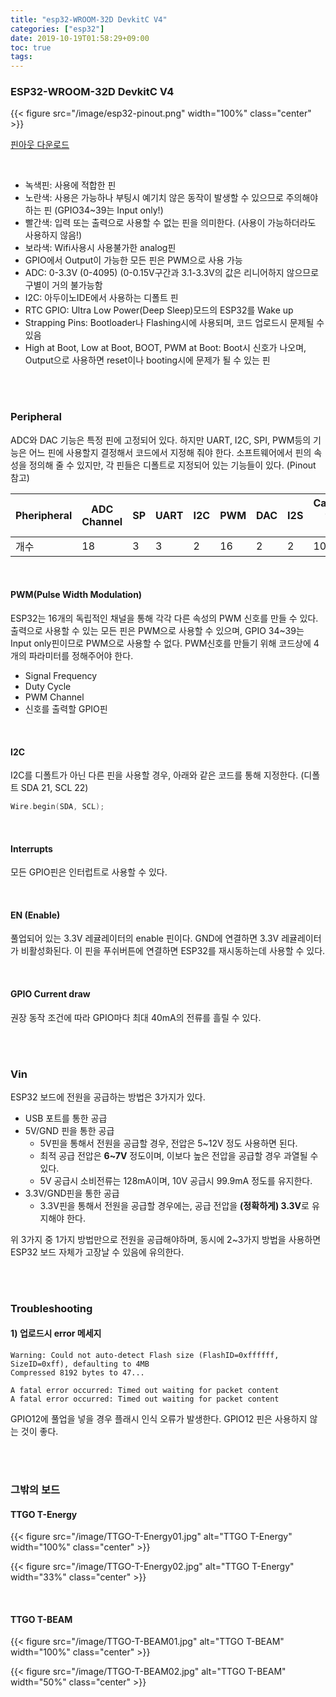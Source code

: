 ```yaml
---
title: "esp32-WROOM-32D DevkitC V4"
categories: ["esp32"]
date: 2019-10-19T01:58:29+09:00
toc: true
tags:
---
```


### ESP32-WROOM-32D DevkitC V4

{{< figure src="/image/esp32-pinout.png" width="100%" class="center" >}}

[핀아웃 다운로드](/attach/ESP32-Pinout.hwp)

<br>

*   녹색핀: 사용에 적합한 핀
*   노란색: 사용은 가능하나 부팅시 예기치 않은 동작이 발생할 수 있으므로 주의해야 하는 핀 (GPIO34~39는 Input only!)
*   빨간색: 입력 또는 출력으로 사용할 수 없는 핀을 의미한다. (사용이 가능하더라도 사용하지 않음!)
*   보라색: Wifi사용시 사용불가한 analog핀
*   GPIO에서 Output이 가능한 모든 핀은 PWM으로 사용 가능
*   ADC: 0-3.3V (0-4095) (0-0.15V구간과 3.1-3.3V의 값은 리니어하지 않으므로 구별이 거의 불가능함
*   I2C: 아두이노IDE에서 사용하는 디폴트 핀
*   RTC GPIO: Ultra Low Power(Deep Sleep)모드의 ESP32를 Wake up
*   Strapping Pins: Bootloader나 Flashing시에 사용되며, 코드 업로드시 문제될 수 있음
*   High at Boot, Low at Boot, BOOT, PWM at Boot: Boot시 신호가 나오며, Output으로 사용하면 reset이나 booting시에 문제가 될 수 있는 핀

<br>

<br>

### Peripheral
ADC와 DAC 기능은 특정 핀에 고정되어 있다. 하지만 UART, I2C, SPI, PWM등의 기능은 어느 핀에 사용할지 결정해서 코드에서 지정해 줘야 한다. 소프트웨어에서 핀의 속성을 정의해 줄 수 있지만, 각 핀들은 디폴트로 지정되어 있는 기능들이 있다. (Pinout 참고)

| Pheripheral | ADC Channel | SP   | UART | I2C  | PWM  | DAC  | I2S  | Capacitive touch GPIO |
| ----------- | ----------- | ---- | ---- | ---- | ---- | ---- | ---- | --------------------- |
| 개수        | 18          | 3    | 3    | 2    | 16   | 2    | 2    | 10                    |

<br>


#### PWM(Pulse Width Modulation)
ESP32는 16개의 독립적인 채널을 통해 각각 다른 속성의 PWM 신호를 만들 수 있다. 출력으로 사용할 수 있는 모든 핀은 PWM으로 사용할 수 있으며, GPIO 34~39는 Input only핀이므로 PWM으로 사용할 수 없다. PWM신호를 만들기 위해 코드상에 4개의 파라미터를 정해주어야 한다.

*   Signal Frequency
*   Duty Cycle
*   PWM Channel
*   신호를 출력할 GPIO핀

<br>

#### I2C
I2C를 디폴트가 아닌 다른 핀을 사용할 경우, 아래와 같은 코드를 통해 지정한다. (디폴트 SDA 21, SCL 22)
```C
Wire.begin(SDA, SCL);
```

<br>

#### Interrupts
모든 GPIO핀은 인터럽트로 사용할 수 있다.

<br>

#### EN (Enable)
풀업되어 있는 3.3V 레귤레이터의 enable 핀이다. GND에 연결하면 3.3V 레귤레이터가 비활성화된다. 이 핀을 푸쉬버튼에 연결하면 ESP32를 재시동하는데 사용할 수 있다.

<br>

#### GPIO Current draw
권장 동작 조건에 따라 GPIO마다 최대 40mA의 전류를 흘릴 수 있다.

<br>

<br>

### Vin

ESP32 보드에 전원을 공급하는 방법은 3가지가 있다.

* USB 포트를 통한 공급
* 5V/GND 핀을 통한 공급
  * 5V핀을 통해서 전원을 공급할 경우, 전압은 5~12V 정도 사용하면 된다.
  * 최적 공급 전압은 **6~7V** 정도이며, 이보다 높은 전압을 공급할 경우 과열될 수 있다.
  * 5V 공급시 소비전류는 128mA이며, 10V 공급시 99.9mA 정도를 유지한다. 
* 3.3V/GND핀을 통한 공급
  * 3.3V핀을 통해서 전원을 공급할 경우에는, 공급 전압을 **(정확하게) 3.3V**로 유지해야 한다.

위 3가지 중 1가지 방법만으로 전원을 공급해야하며, 동시에 2~3가지 방법을 사용하면 ESP32 보드 자체가 고장날 수 있음에 유의한다.

<br>

<br>

### Troubleshooting

#### 1) 업로드시 error 메세지 

```
Warning: Could not auto-detect Flash size (FlashID=0xffffff, SizeID=0xff), defaulting to 4MB
Compressed 8192 bytes to 47...

A fatal error occurred: Timed out waiting for packet content
A fatal error occurred: Timed out waiting for packet content
```

GPIO12에 풀업을 넣을 경우 플래시 인식 오류가 발생한다. GPIO12 핀은 사용하지 않는 것이 좋다. 

<br>

<br>

### 그밖의 보드

#### TTGO T-Energy

{{< figure src="/image/TTGO-T-Energy01.jpg" alt="TTGO T-Energy" width="100%" class="center" >}}

{{< figure src="/image/TTGO-T-Energy02.jpg" alt="TTGO T-Energy" width="33%" class="center" >}}

<br>

#### TTGO T-BEAM

{{< figure src="/image/TTGO-T-BEAM01.jpg" alt="TTGO T-BEAM" width="100%" class="center" >}}

{{< figure src="/image/TTGO-T-BEAM02.jpg" alt="TTGO T-BEAM" width="50%" class="center" >}}